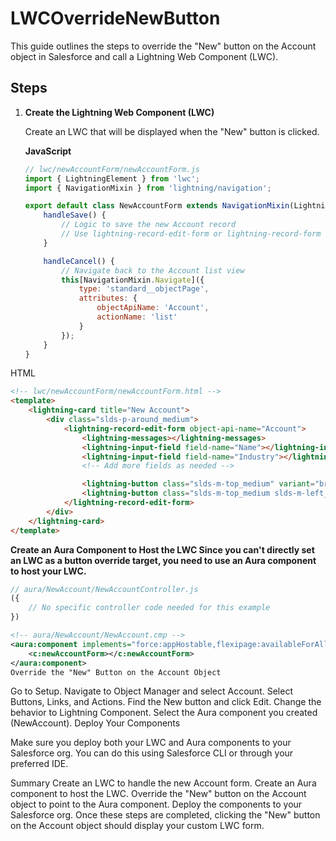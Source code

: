# LWCOverrideNewButton

This guide outlines the steps to override the "New" button on the Account object in Salesforce and call a Lightning Web Component (LWC).

## Steps

1. **Create the Lightning Web Component (LWC)**

   Create an LWC that will be displayed when the "New" button is clicked.

   **JavaScript**

   ```javascript
   // lwc/newAccountForm/newAccountForm.js
   import { LightningElement } from 'lwc';
   import { NavigationMixin } from 'lightning/navigation';

   export default class NewAccountForm extends NavigationMixin(LightningElement) {
       handleSave() {
           // Logic to save the new Account record
           // Use lightning-record-edit-form or lightning-record-form for simplicity
       }

       handleCancel() {
           // Navigate back to the Account list view
           this[NavigationMixin.Navigate]({
               type: 'standard__objectPage',
               attributes: {
                   objectApiName: 'Account',
                   actionName: 'list'
               }
           });
       }
   }

HTML

```html
<!-- lwc/newAccountForm/newAccountForm.html -->
<template>
    <lightning-card title="New Account">
        <div class="slds-p-around_medium">
            <lightning-record-edit-form object-api-name="Account">
                <lightning-messages></lightning-messages>
                <lightning-input-field field-name="Name"></lightning-input-field>
                <lightning-input-field field-name="Industry"></lightning-input-field>
                <!-- Add more fields as needed -->

                <lightning-button class="slds-m-top_medium" variant="brand" type="submit" label="Save" onclick={handleSave}></lightning-button>
                <lightning-button class="slds-m-top_medium slds-m-left_x-small" variant="neutral" label="Cancel" onclick={handleCancel}></lightning-button>
            </lightning-record-edit-form>
        </div>
    </lightning-card>
</template>
```


**Create an Aura Component to Host the LWC
Since you can't directly set an LWC as a button override target, you need to use an Aura component to host your LWC.**


```javascript
// aura/NewAccount/NewAccountController.js
({
    // No specific controller code needed for this example
})
```
```xml
<!-- aura/NewAccount/NewAccount.cmp -->
<aura:component implements="force:appHostable,flexipage:availableForAllPageTypes,force:hasRecordId,lightning:hasPageReference">
    <c:newAccountForm></c:newAccountForm>
</aura:component>
Override the "New" Button on the Account Object
```
Go to Setup.
Navigate to Object Manager and select Account.
Select Buttons, Links, and Actions.
Find the New button and click Edit.
Change the behavior to Lightning Component.
Select the Aura component you created (NewAccount).
Deploy Your Components

Make sure you deploy both your LWC and Aura components to your Salesforce org. You can do this using Salesforce CLI or through your preferred IDE.

Summary
Create an LWC to handle the new Account form.
Create an Aura component to host the LWC.
Override the "New" button on the Account object to point to the Aura component.
Deploy the components to your Salesforce org.
Once these steps are completed, clicking the "New" button on the Account object should display your custom LWC form.
